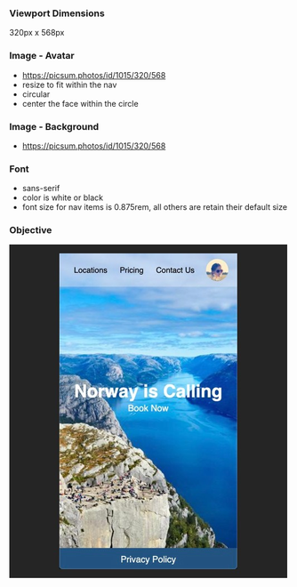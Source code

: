 ### Viewport Dimensions
320px x 568px

### Image - Avatar
* https://picsum.photos/id/1015/320/568
* resize to fit within the nav
* circular
* center the face within the circle

### Image - Background
* https://picsum.photos/id/1015/320/568

### Font
* sans-serif
* color is white or black
* font size for nav items is 0.875rem, all others are retain their default size

### Objective
![objective](target/image.jpg)
